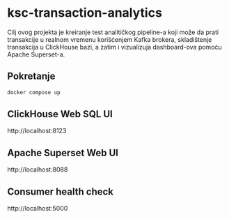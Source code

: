 # ksc-transaction-analytics
Cilj ovog projekta je kreiranje test analitičkog pipeline-a koji može da prati transakcije u realnom vremenu korišćenjem Kafka brokera, skladištenje transakcija u ClickHouse bazi, a zatim i vizualizuja dashboard-ova pomoću Apache Superset-a. 

## Pokretanje

```bash
docker compose up
``` 

## ClickHouse Web SQL UI
http://localhost:8123

## Apache Superset Web  UI
http://localhost:8088

## Consumer health check
http://localhost:5000
